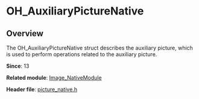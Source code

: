 # OH_AuxiliaryPictureNative

## Overview

The OH_AuxiliaryPictureNative struct describes the auxiliary picture, which is used to perform operations related to the auxiliary picture.

**Since**: 13

**Related module**: [Image_NativeModule](capi-image-nativemodule.md)

**Header file**: [picture_native.h](capi-picture-native-h.md)
